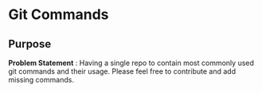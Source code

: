 # Git Commands
## Purpose

**Problem Statement** : Having a single repo to contain most commonly used git commands and their usage. Please feel free to contribute and add missing commands.
